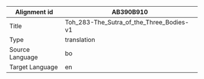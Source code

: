 |Alignment id | AB390B910
| --- | --- 
|Title | Toh_283-The_Sutra_of_the_Three_Bodies-v1 
|Type | translation
|Source Language | bo
|Target Language | en